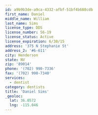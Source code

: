 ```yaml
---
id: a9b9b3de-a9ca-4332-afbf-51bf4b688cdb
first_name: Daniel
middle_name: William
last_name: Sims
license_type: DDS
license_number: S6-19
license_status: Active
license_expiration: 6/30/15
address: '375 N Stephanie St'
address_2: '#6-611'
city: Henderson
state: NV
zip: '89014'
phone: '(702) 990-7336'
fax: '(702) 990-7340'
services:
  - dentist
category: dentists
title: 'Daniel Sims'
_geoloc:
  lat: 36.0572
  lng: -115.046
---
```

